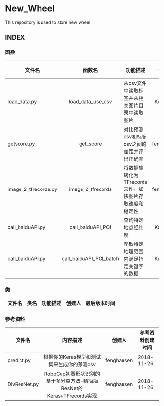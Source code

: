 # New_Wheel
This repository is used to store new wheel


## INDEX

### 函数
| 文件名 | 函数名 | 功能描述 | 创建人 | 最后版本时间 |
| ------ | :------: | ------ | :------: | ------ |
| load_data.py | load_data_use_csv | 从csv文件中读取标签并从相关图片目录中读取图片 | Koolo233 | 2018-11-26 |
| getscore.py | get_score | 对比预测csv和标答csv之间的差距并评出正确率 | fenghansen | 2018-11-26 |
| image_2_tfrecords.py | image_2_tfrecords | 将数据集转化为TFrecords文件，加快图片存取速度和稳定性 | fenghansen | 2018-11-26 |
| call_baiduAPI.py | call_baiduAPI_POI | 查询特定地点经纬度 | Koolo233 | 2018-11-29 |
| call_baiduAPI.py | call_baiduAPI_POI_batch | 爬取特定地理范围内满足指定关键字的数据 | Koolo233 | 2018-11-29 |




### 类
| 文件名 | 类名 | 功能描述 | 创建人 | 最后版本时间 |
| ------ | :------: | ------ | ------ | ------ |


### 参考资料
| 文件名 | 内容描述 | 创建人 | 参考资料创建时间 |
| ------ | :------: | ------ | ------ |
| predict.py | 根据你的Keras模型和测试集来生成你的预测csv | fenghansen | 2018-11-26 |
| DivResNet.py | RoboCup初赛形状识别的基于多分类方法+精简版ResNet的Keras+TFrecords实现 | fenghansen | 2018-11-26 |

